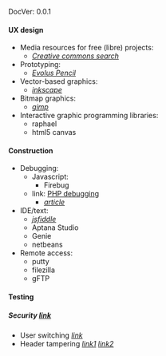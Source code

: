 DocVer: 0.0.1


#### UX design
* Media resources for free (libre) projects:
  * [*Creative commons search*](http://search.creativecommons.org/)
* Prototyping:
  * [*Evolus Pencil*](http://pencil.evolus.vn/)
* Vector-based graphics:
  * [*inkscape*](https://inkscape.org/en/)
* Bitmap graphics:
  * [*gimp*](http://www.gimp.org/)
* Interactive graphic programming libraries:
  * raphael
  * html5 canvas

#### Construction
* Debugging:
  * Javascript:
    * Firebug
  * link: [PHP debugging]()
    * [*article*](http://www.leaseweblabs.com/2014/04/10-developer-tools-install-ubuntu-14-04/)
* IDE/text:
  * [*jsfiddle*](http://jsfiddle.net/)
  * Aptana Studio
  * Genie
  * netbeans
* Remote access:
  * putty
  * filezilla
  * gFTP

#### Testing

##### Security [*link*](https://addons.mozilla.org/en-US/firefox/collections/adammuntner/webappsec/)
* User switching [*link*](https://addons.mozilla.org/en-US/firefox/addon/user-agent-switcher/)
* Header tampering [*link1*](https://addons.mozilla.org/en-US/firefox/addon/tamper-data/) [*link2*](https://addons.mozilla.org/en-US/firefox/addon/modify-headers/)

